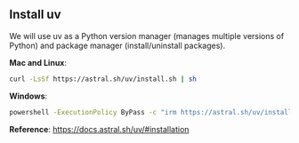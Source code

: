## Install uv
We will use uv as a Python version manager (manages multiple versions of Python) and package manager (install/uninstall packages).

**Mac and Linux**:

```sh
curl -LsSf https://astral.sh/uv/install.sh | sh
```

**Windows**:

```sh
powershell -ExecutionPolicy ByPass -c "irm https://astral.sh/uv/install.ps1 | iex"
```

**Reference**: https://docs.astral.sh/uv/#installation
